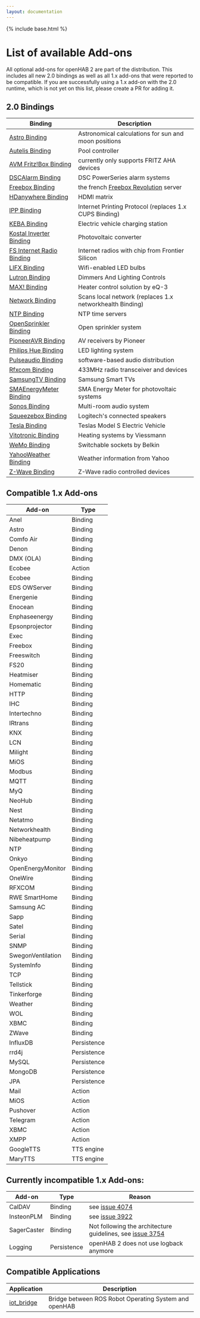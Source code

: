 ```yaml
---
layout: documentation
---
```


{% include base.html %}

# List of available Add-ons

All optional add-ons for openHAB 2 are part of the distribution. This includes all new 2.0 bindings as well as all 1.x add-ons that were reported to be compatible. If you are successfully using a 1.x add-on with the 2.0 runtime, which is not yet on this list, please create a PR for adding it.

## 2.0 Bindings

| Binding | Description |
|-------|----------------------|
| [Astro Binding](bindings/astro/readme.html) | Astronomical calculations for sun and moon positions |
| [Autelis Binding](bindings/autelis/readme.html) | Pool controller |
| [AVM Fritz!Box Binding](bindings/avmfritz/readme.html) | currently only supports FRITZ AHA devices |
| [DSCAlarm Binding](bindings/dscalarm/readme.html) | DSC PowerSeries alarm systems |
| [Freebox Binding](bindings/freebox/readme.html) | the french [Freebox Revolution](http://www.free.fr/adsl/freebox-revolution.html) server |
| [HDanywhere Binding](bindings/hdanywhere/) | HDMI matrix |
| [IPP Binding](bindings/ipp/readme.html) | Internet Printing Protocol (replaces 1.x CUPS Binding) |
| [KEBA Binding](bindings/keba/readme.html) | Electric vehicle charging station |
| [Kostal Inverter Binding](bindings/kostalinverter/readme.html) | Photovoltaic converter |
| [FS Internet Radio Binding](bindings/fsinternetradio/readme.html) | Internet radios with chip from Frontier Silicon |
| [LIFX Binding](bindings/lifx/readme.html) | Wifi-enabled LED bulbs |
| [Lutron Binding](bindings/lutron/readme.html) | Dimmers And Lighting Controls |
| [MAX! Binding](bindings/max/readme.html) | Heater control solution by eQ-3 |
| [Network Binding](bindings/network/) | Scans local network (replaces 1.x networkhealth Binding) |
| [NTP Binding](bindings/ntp/readme.html) | NTP time servers |
| [OpenSprinkler Binding](bindings/opensprinkler/readme.html) | Open sprinkler system |
| [PioneerAVR Binding](bindings/pioneeravr/readme.html) | AV receivers by Pioneer |
| [Philips Hue Binding](bindings/hue/readme.html) | LED lighting system |
| [Pulseaudio Binding](bindings/pulseaudio/readme.html) | software-based audio distribution |
| [Rfxcom Binding](bindings/rfxcom/readme.html) | 433MHz radio transceiver and devices |
| [SamsungTV Binding](bindings/samsungtv/readme.html) | Samsung Smart TVs |
| [SMAEnergyMeter Binding](bindings/smaenergymeter/readme.html) | SMA Energy Meter for photovoltaic systems |
| [Sonos Binding](bindings/sonos/readme.html) | Multi-room audio system |
| [Squeezebox Binding](bindings/squeezebox/readme.html) | Logitech's connected speakers |
| [Tesla Binding](bindings/tesla/readme.html) | Teslas Model S Electric Vehicle |
| [Vitotronic Binding](bindings/vitotronic/readme.html) | Heating systems by Viessmann |
| [WeMo Binding](bindings/wemo/readme.html) | Switchable sockets by Belkin |
| [YahooWeather Binding](bindings/yahooweather/readme.html) | Weather information from Yahoo |
| [Z-Wave Binding](bindings/zwave/readme.html) | Z-Wave radio controlled devices |

## Compatible 1.x Add-ons

| Add-on | Type |
|--------|------|
| Anel | Binding |
| Astro | Binding |
| Comfo Air | Binding |
| Denon | Binding |
| DMX (OLA) | Binding |
| Ecobee | Action |
| Ecobee | Binding |
| EDS OWServer | Binding |
| Energenie | Binding |
| Enocean | Binding |
| Enphaseenergy | Binding |
| Epsonprojector | Binding |
| Exec | Binding |
| Freebox | Binding |
| Freeswitch | Binding |
| FS20 | Binding |
| Heatmiser | Binding |
| Homematic | Binding |
| HTTP | Binding |
| IHC | Binding |
| Intertechno | Binding |
| IRtrans | Binding |
| KNX | Binding |
| LCN | Binding |
| Milight | Binding |
| MiOS | Binding |
| Modbus | Binding |
| MQTT | Binding |
| MyQ | Binding |
| NeoHub | Binding |
| Nest | Binding |
| Netatmo | Binding |
| Networkhealth | Binding |
| Nibeheatpump | Binding |
| NTP | Binding |
| Onkyo | Binding |
| OpenEnergyMonitor | Binding |
| OneWire | Binding |
| RFXCOM | Binding |
| RWE SmartHome | Binding |
| Samsung AC | Binding |
| Sapp | Binding |
| Satel | Binding |
| Serial | Binding |
| SNMP | Binding |
| SwegonVentilation | Binding |
| SystemInfo | Binding |
| TCP | Binding |
| Tellstick | Binding |
| Tinkerforge | Binding |
| Weather | Binding |
| WOL | Binding |
| XBMC | Binding |
| ZWave | Binding |
| InfluxDB | Persistence |
| rrd4j | Persistence |
| MySQL | Persistence |
| MongoDB | Persistence |
| JPA | Persistence |
| Mail | Action |
| MiOS | Action |
| Pushover | Action |
| Telegram | Action |
| XBMC | Action |
| XMPP | Action |
| GoogleTTS | TTS engine |
| MaryTTS | TTS engine |

## Currently incompatible 1.x Add-ons:

| Add-on | Type | Reason
|--------|------|------|
| CalDAV | Binding | see [issue 4074](https://github.com/openhab/openhab/issues/4074) |
| InsteonPLM | Binding | see [issue 3922](https://github.com/openhab/openhab/issues/3922) |
| SagerCaster | Binding | Not following the architecture guidelines, see [issue 3754](https://github.com/openhab/openhab/issues/3754) |
| Logging | Persistence | openHAB 2 does not use logback anymore |

## Compatible Applications

| Application | Description |
|-------|----------------------|
| [iot_bridge](https://github.com/openhab/openhab/wiki/ROS-Robot-Operating-System) | Bridge between ROS Robot Operating System and openHAB |
